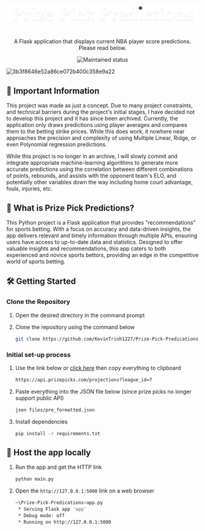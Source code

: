 ![ppplogo](/static/images/ppp.png)
#
<p align="center">
    A Flask application that displays current NBA player score predictions. Please read below.
</p>
<div align="center">
  <img src="https://img.shields.io/badge/maintenance-experimental-blue.svg" alt="Maintained status" />
</div>

![3b3f8646e52a86ce072b400c358e9a22](https://user-images.githubusercontent.com/48145892/234551198-3f3d0d0a-fd37-486f-836c-31a0f97fc26e.gif)

## 📌 Important Information
This project was made as just a concept. Due to many project constraints, and technical barriers during the project's initial stages, I have decided not to develop this project and it has since been archived. Currently, the application only draws predictions using player averages and compares them to the betting strike prices. While this does work, it nowhere near approaches the precision and complexity of using Multiple Linear, Ridge, or even Polynomial regression predictions.

While this project is no longer in an archive, I will slowly commit and integrate appropriate machine-learning algorithms to generate more accurate predictions using the correlation between different combinations of points, rebounds, and assists with the opponent team's ELO, and potentially other variables down the way including home court advantage, fouls, injuries, etc. 

## 🏀 What is Prize Pick Predictions?
This Python project is a Flask application that provides "recommendations" for sports betting. With a focus on accuracy and data-driven insights, the app delivers relevant and timely information through multiple APIs, ensuring users have access to up-to-date data and statistics. Designed to offer valuable insights and recommendations, this app caters to both experienced and novice sports bettors, providing an edge in the competitive world of sports betting.

##  🛠 Getting Started

### Clone the Repository
1) Open the desired directory in the command prompt
2) Clone the repository using the command below

    ```sh
    git clone https://github.com/KevinTrinh1227/Prize-Pick-Predications.git
    ```

### Initial set-up process
1. Use the link below or [click here](https://api.prizepicks.com/projections?league_id=7) then copy everything to clipboard

   ```sh
   https://api.prizepicks.com/projections?league_id=7
   ```

2. Paste everything into the JSON file below (since prize picks no longer support public API)
   ```sh
   json files/pre_formatted.json
   ```

3. Install dependencies

   ```sh
   pip install -r requirements.txt
   ```
   
## 🚀 Host the app locally

1. Run the app and get the HTTP link

   ```sh
   python main.py
   ```
2. Open the `http://127.0.0.1:5000` link on a web browser

   ```sh
   ~\Prize-Pick-Predications>app.py
    * Serving Flask app 'app'
    * Debug mode: off
    * Running on http://127.0.0.1:5000
   ```
   
